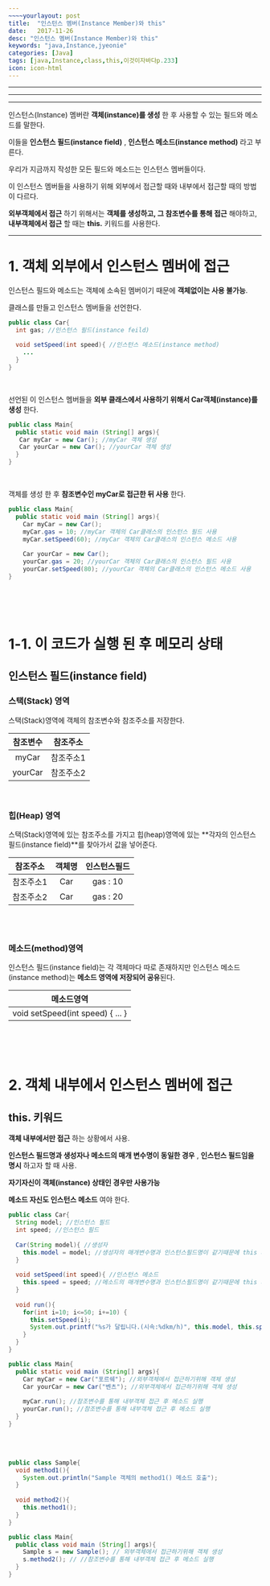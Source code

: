 ```yaml
---
~~~~yourlayout: post
title:  "인스턴스 멤버(Instance Member)와 this"
date:   2017-11-26
desc: "인스턴스 멤버(Instance Member)와 this"
keywords: "java,Instance,jyeonie"
categories: [Java]
tags: [java,Instance,class,this,이것이자바다p.233]
icon: icon-html
---
```


------

------

------

인스턴스(Instance) 멤버란 **객체(instance)를 생성** 한 후 사용할 수 있는 필드와 메소드를 말한다.

이들을 **인스턴스 필드(instance field)** , **인스턴스 메소드(instance method)** 라고 부른다.

우리가 지금까지 작성한 모든 필드와 메소드는 인스턴스 멤버들이다.

이 인스턴스 멤버들을 사용하기 위해 외부에서 접근할 때와 내부에서 접근할 때의 방법이 다르다.

**외부객체에서 접근** 하기 위해서는 **객체를 생성하고, 그 참조변수를 통해 접근** 해야하고, **내부객체에서 접근** 할 때는 **this.** 키워드를 사용한다.

------

# 1. 객체 외부에서 인스턴스 멤버에 접근

인스턴스 필드와 메소드는 객체에 소속된 멤버이기 때문에 **객체없이는 사용 불가능**.

클래스를 만들고 인스턴스 멤버들을 선언한다.

```java
public class Car{
  int gas; //인스턴스 필드(instance feild)
  
  void setSpeed(int speed){ //인스턴스 메소드(instance method)
    ...
  }
}
```

<br />

선언된 이 인스턴스 멤버들을 **외부 클래스에서 사용하기 위해서 Car객체(instance)를 생성** 한다.

```java
public class Main{
  public static void main (String[] args){
   Car myCar = new Car(); //myCar 객체 생성
   Car yourCar = new Car(); //yourCar 객체 생성
  }
}
```

<br />

객체를 생성 한 후 **참조변수인 myCar로 접근한 뒤 사용** 한다.

```java
public class Main{
  public static void main (String[] args){
    Car myCar = new Car(); 
    myCar.gas = 10; //myCar 객체의 Car클래스의 인스턴스 필드 사용
    myCar.setSpeed(60); //myCar 객체의 Car클래스의 인스턴스 메소드 사용
    
    Car yourCar = new Car();
    yourCar.gas = 20; //yourCar 객체의 Car클래스의 인스턴스 필드 사용
    yourCar.setSpeed(80); //yourCar 객체의 Car클래스의 인스턴스 메소드 사용
}
```

<br />

<br />

<br />

# 1-1. 이 코드가 실행 된 후 메모리 상태

## 인스턴스 필드(instance field)

### 스택(Stack) 영역 

스택(Stack)영역에 객체의 참조변수와 참조주소를 저장한다.

|  참조변수   | 참조주소  |
| :-----: | :---: |
|  myCar  | 참조주소1 |
| yourCar | 참조주소2 |

<br />

### 힙(Heap) 영역

스택(Stack)영역에 있는 참조주소를 가지고 힙(heap)영역에 있는 **각자의 인스턴스 필드(instance field)**를 찾아가서 값을 넣어준다.

| 참조주소  | 객체명  |  인스턴스필드  |
| :---: | :--: | :------: |
| 참조주소1 | Car  | gas : 10 |
| 참조주소2 | Car  | gas : 20 |

<br />

<br />

### 메소드(method)영역

인스턴스 필드(instance field)는 각 객체마다 따로 존재하지만 인스턴스 메소드(instance method)는 **메소드 영역에 저장되어 공유**된다.

|              메소드영역               |
| :------------------------------: |
| void setSpeed(int speed) { ... } |

<br />

<br />

<br />

# 2. 객체 내부에서 인스턴스 멤버에 접근

## **this.** 키워드

**객체 내부에서만 접근** 하는 상황에서 사용.

**인스턴스 필드명과 생성자나 메소드의 매개 변수명이 동일한 경우** , **인스턴스 필드임을 명시** 하고자 할 때 사용.

**자기자신이 객체(instance) 상태인 경우만 사용가능**  

**메소드 자신도 인스턴스 메소드** 여야 한다.

```java
public class Car{
  String model; //인스턴스 필드
  int speed; //인스턴스 필드
  
  Car(String model){ //생성자
    this.model = model; //생성자의 매개변수명과 인스턴스필드명이 같기때문에 this 사용.
  }
  
  void setSpeed(int speed){ //인스턴스 메소드
    this.speed = speed;	//메소드의 매개변수명과 인스턴스필드명이 같기때문에 this 사용.
  }
  
  void run(){
    for(int i=10; i<=50; i+=10) {
      this.setSpeed(i);
      System.out.printf("%s가 달립니다.(시속:%dkm/h)", this.model, this.speed);
    }
  }
}
```

```java
public class Main{
  public static void main (String[] args){
    Car myCar = new Car("포르쉐"); //외부객체에서 접근하기위해 객체 생성
    Car yourCar = new Car("벤츠"); //외부객체에서 접근하기위해 객체 생성
    
    myCar.run(); //참조변수를 통해 내부객체 접근 후 메소드 실행
    yourCar.run(); //참조변수를 통해 내부객체 접근 후 메소드 실행
  }
}
```

<br />

<br />

```java
public class Sample{
  void method1(){
    System.out.println("Sample 객체의 method1() 메소드 호출");
  }
  
  void method2(){
    this.method1();
  }
}
```

```java
public class Main{
  public class void main (String[] args){
    Sample s = new Sample(); // 외부객체에서 접근하기위해 객체 생성
    s.method2(); // //참조변수를 통해 내부객체 접근 후 메소드 실행
  }
}
```

